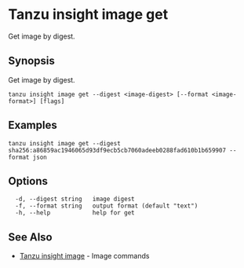 # Tanzu insight image get

Get image by digest.

## <a id='synopsis'></a>Synopsis

Get image by digest.

```console
tanzu insight image get --digest <image-digest> [--format <image-format>] [flags]
```

## <a id='examples'></a>Examples

```console
tanzu insight image get --digest sha256:a86859ac1946065d93df9ecb5cb7060adeeb0288fad610b1b659907 --format json
```

## <a id='options'></a>Options

```console
  -d, --digest string   image digest
  -f, --format string   output format (default "text")
  -h, --help            help for get
```

## <a id='see-also'></a>See Also

* [Tanzu insight image](insight-image.md)	 - Image commands
